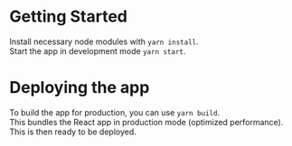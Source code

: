 # Getting Started
Install necessary node modules with `yarn install`. <br>
Start the app in development mode `yarn start`.<br>

# Deploying the app
To build the app for production, you can use `yarn build`. <br>
This bundles the React app in production mode (optimized performance). This is then ready to be deployed. 

